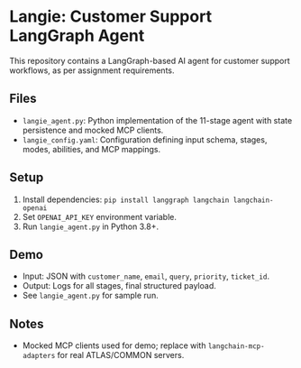 # Langie: Customer Support LangGraph Agent

This repository contains a LangGraph-based AI agent for customer support workflows, as per assignment requirements.

## Files
- `langie_agent.py`: Python implementation of the 11-stage agent with state persistence and mocked MCP clients.
- `langie_config.yaml`: Configuration defining input schema, stages, modes, abilities, and MCP mappings.

## Setup
1. Install dependencies: `pip install langgraph langchain langchain-openai`
2. Set `OPENAI_API_KEY` environment variable.
3. Run `langie_agent.py` in Python 3.8+.

## Demo
- Input: JSON with `customer_name`, `email`, `query`, `priority`, `ticket_id`.
- Output: Logs for all stages, final structured payload.
- See `langie_agent.py` for sample run.

## Notes
- Mocked MCP clients used for demo; replace with `langchain-mcp-adapters` for real ATLAS/COMMON servers.
